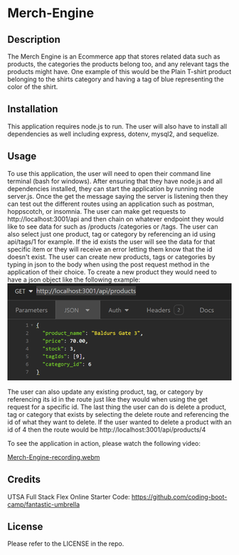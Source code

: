 # Merch-Engine

## Description

The Merch Engine is an Ecommerce app that stores related data such as products, the categories the products belong too, and any relevant tags the products might have. One example of this would be the Plain T-shirt product belonging to the shirts category and having a tag of blue representing the color of the shirt.

## Installation

This application requires node.js to run. The user will also have to install all dependencies as well including express, dotenv, mysql2, and sequelize.

## Usage

To use this application, the user will need to open their command line terminal (bash for windows). After ensuring that they have node.js and all dependencies installed, they can start the application by running node server.js. Once the get the message saying the server is listening then they can test out the different routes using an application such as postman, hoppscotch, or insomnia. The user can make get requests to http://localhost:3001/api and then chain on whatever endpoint they would like to see data for such as /products /categories or /tags. The user can also select just one product, tag or category by referencing an id using api/tags/1 for example. If the id exists the user will see the data for that specific item or they will receive an error letting them know that the id doesn't exist. The user can create new products, tags or categories by typing in json to the body when using the post request method in the application of their choice. To create a new product they would need to have a json object like the following example:
![Screen shot of the json object for a new product](/assets/images/product-Json.PNG)

The user can also update any existing product, tag, or category by referencing its id in the route just like they would when using the get request for a specific id. The last thing the user can do is delete a product, tag or category that exists by selecting the delete route and referencing the id of what they want to delete. If the user wanted to delete a product with an id of 4 then the route would be http://localhost:3001/api/products/4

To see the application in action, please watch the following video: 

[Merch-Engine-recording.webm](https://github.com/ShaneLeeJohnson/Merch-Engine/assets/77424320/6d4aa43f-dba8-432f-ad9a-df7b171842d2)


## Credits

UTSA Full Stack Flex Online Starter Code: https://github.com/coding-boot-camp/fantastic-umbrella

## License

Please refer to the LICENSE in the repo.
